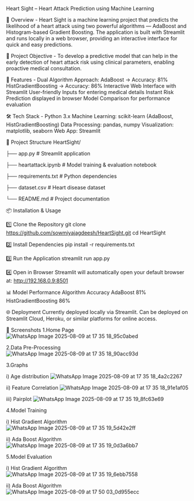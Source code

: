 Heart Sight – Heart Attack Prediction using Machine Learning

📌 Overview -
Heart Sight is a machine learning project that predicts the likelihood of a heart attack using two powerful algorithms — AdaBoost and Histogram-based Gradient Boosting.
The application is built with Streamlit and runs locally in a web browser, providing an interactive interface for quick and easy predictions.

🎯 Project Objective -
To develop a predictive model that can help in the early detection of heart attack risk using clinical parameters, enabling proactive medical consultation.

🚀 Features -
Dual Algorithm Approach:
  AdaBoost → Accuracy: 81%
  HistGradientBoosting → Accuracy: 86%
Interactive Web Interface with Streamlit
User-friendly Inputs for entering medical details
Instant Risk Prediction displayed in browser
Model Comparison for performance evaluation

🛠 Tech Stack -
Python 3.x
Machine Learning: scikit-learn (AdaBoost, HistGradientBoosting)
Data Processing: pandas, numpy
Visualization: matplotlib, seaborn
Web App: Streamlit

📂 Project Structure
HeartSight/

├── app.py                     # Streamlit application

├── heartattack.ipynb          # Model training & evaluation notebook

├── requirements.txt           # Python dependencies

├── dataset.csv                # Heart disease dataset

└── README.md                  # Project documentation


📦 Installation & Usage

1️⃣ Clone the Repository
git clone https://github.com/sowmiyajagdeesh/HeartSight.git
cd HeartSight

2️⃣ Install Dependencies
pip install -r requirements.txt

3️⃣ Run the Application
streamlit run app.py

4️⃣ Open in Browser
Streamlit will automatically open your default browser at:
http://192.168.0.9:8501

📊 Model Performance
Algorithm	Accuracy
AdaBoost	81%
HistGradientBoosting	86%

🌐 Deployment
Currently deployed locally via Streamlit.
Can be deployed on Streamlit Cloud, Heroku, or similar platforms for online access.

📸 Screenshots
1.Home Page
![WhatsApp Image 2025-08-09 at 17 35 18_95c0abed](https://github.com/user-attachments/assets/3678aa7d-893a-49ec-ab35-bb9d255f2a54)

2.Data Pre-Processing 
![WhatsApp Image 2025-08-09 at 17 35 18_90acc93d](https://github.com/user-attachments/assets/c8b63926-3ce8-4f5d-8d53-e58d7b993065)

3.Graphs

i) Age distribution
![WhatsApp Image 2025-08-09 at 17 35 18_4a2c2267](https://github.com/user-attachments/assets/56792992-bd11-4c70-9941-7f2baf41ec72)

ii) Feature Correlation
![WhatsApp Image 2025-08-09 at 17 35 18_91e1af05](https://github.com/user-attachments/assets/acfb8cf5-7f9d-479d-b4f9-a0de0b12b3f1)

iii) Pairplot
![WhatsApp Image 2025-08-09 at 17 35 19_8fc63e69](https://github.com/user-attachments/assets/d02299b1-fad9-4489-acb6-467a378b75a4)

4.Model Training

i) Hist Gradient Algorithm
![WhatsApp Image 2025-08-09 at 17 35 19_5d42e2ff](https://github.com/user-attachments/assets/764a63ef-ac96-46fa-9c52-b41ac7eda2ba)

ii) Ada Boost Algorithm
![WhatsApp Image 2025-08-09 at 17 35 19_0d3a6bb7](https://github.com/user-attachments/assets/83b5d853-b4cd-472d-9e92-751f04e84848)

5.Model Evaluation

i) Hist Gradient Algorithm
![WhatsApp Image 2025-08-09 at 17 35 19_6ebb7558](https://github.com/user-attachments/assets/49113594-fd04-4f58-8d80-68ec300ad48a)

ii) Ada Boost Algorithm
![WhatsApp Image 2025-08-09 at 17 50 03_0d955ecc](https://github.com/user-attachments/assets/f23acfa5-2f9b-4410-9e03-23c218f51c61)











